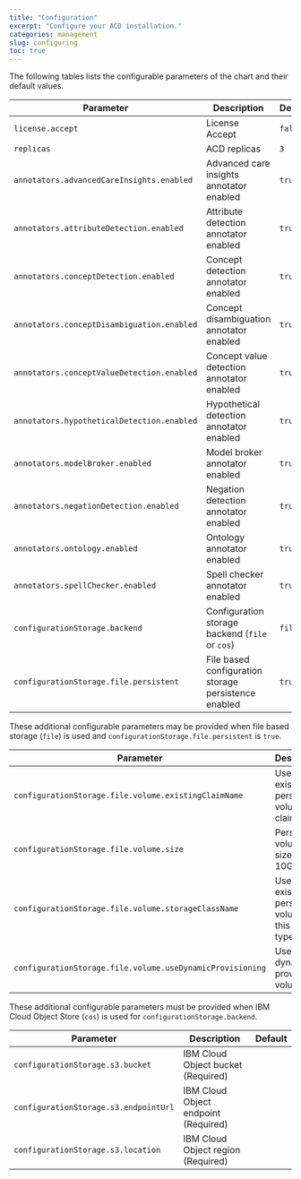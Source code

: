 ```yaml
---
title: "Configuration"
excerpt: "Configure your ACD installation."
categories: management
slug: configuring
toc: true
---
```


The following tables lists the configurable parameters of the chart and their default values.

| Parameter | Description | Default |
| -         | -           | -       |
| `license.accept` | License Accept | `false` |
| `replicas` | ACD replicas | `3`    |
| `annotators.advancedCareInsights.enabled` | Advanced care insights annotator enabled | `true` |
| `annotators.attributeDetection.enabled` | Attribute detection annotator enabled | `true` |
| `annotators.conceptDetection.enabled` | Concept detection annotator enabled | `true` |
| `annotators.conceptDisambiguation.enabled` | Concept disambiguation annotator enabled | `true` |
| `annotators.conceptValueDetection.enabled` | Concept value detection annotator enabled | `true` |
| `annotators.hypotheticalDetection.enabled` | Hypothetical detection annotator enabled | `true` |
| `annotators.modelBroker.enabled` | Model broker annotator enabled | `true` |
| `annotators.negationDetection.enabled` | Negation detection annotator enabled | `true` |
| `annotators.ontology.enabled` | Ontology annotator enabled | `true` |
| `annotators.spellChecker.enabled` | Spell checker annotator enabled | `true` |
| `configurationStorage.backend` | Configuration storage backend (`file` or `cos`) | `file` |
| `configurationStorage.file.persistent` | File based configuration storage persistence enabled | `true` |

These additional configurable parameters may be provided when file based storage (`file`) is used and `configurationStorage.file.persistent` is `true`.

| Parameter | Description | Default |
| -         | -           | -       |
| `configurationStorage.file.volume.existingClaimName` | Use an existing persistent volume claim |  |
| `configurationStorage.file.volume.size` | Persistent volume size, e.g. 10Gi |  |
| `configurationStorage.file.volume.storageClassName` | Use an existing persistent volume of this class type |  |
| `configurationStorage.file.volume.useDynamicProvisioning` | Use a dynamically provisioned volume | `false` |

These additional configurable parameters must be provided when IBM Cloud Object Store (`cos`) is used for  `configurationStorage.backend`.

| Parameter | Description | Default |
| -         | -           | -       |
| `configurationStorage.s3.bucket` | IBM Cloud Object bucket (Required) |  |
| `configurationStorage.s3.endpointUrl` | IBM Cloud Object endpoint (Required) |  |
| `configurationStorage.s3.location` | IBM Cloud Object region (Required) |  |

